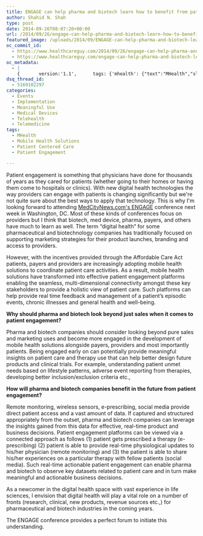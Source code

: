 ```yaml
---
title: ENGAGE can help pharma and biotech learn how to benefit from patient engagement
author: Shahid N. Shah
type: post
date: 2014-09-26T08:07:20+00:00
url: /2014/09/26/engage-can-help-pharma-and-biotech-learn-how-to-benefit-from-patient-engagement/
featured_image: /uploads/2014/09/ENGAGE-can-help-pharma-and-biotech-learn-how-to-benefit-from-patient-engagement.png
oc_commit_id:
  - https://www.healthcareguy.com/2014/09/26/engage-can-help-pharma-and-biotech-learn-how-to-benefit-from-patient-engagement/1478770878
  - https://www.healthcareguy.com/engage-can-help-pharma-and-biotech-learn-how-to-benefit-from-patient-engagement/1420535240
oc_metadata:
  - |
    {		version:'1.1',		tags: {'mhealth': {"text":"MHealth","slug":"mhealth","source":null,"bucketName":"current","bucketPlacement":"auto","_className":"Tag"}, 'mobile-health-solutions': {"text":"Mobile Health Solutions","slug":"mobile-health-solutions","source":null,"bucketName":"current","bucketPlacement":"auto","_className":"Tag"}, 'patient-centered-care': {"text":"Patient Centered Care","slug":"patient-centered-care","source":null,"bucketName":"current","bucketPlacement":"auto","_className":"Tag"}, 'patient-engagement': {"text":"Patient Engagement","slug":"patient-engagement","source":null,"bucketName":"current","bucketPlacement":"auto","_className":"Tag"}}	}
dsq_thread_id:
  - 5169102297
categories:
  - Events
  - Implementation
  - Meaningful Use
  - Medical Devices
  - Telehealth
  - Telemedicine
tags:
  - MHealth
  - Mobile Health Solutions
  - Patient Centered Care
  - Patient Engagement

---
```

Patient engagement is something that physicians have done for thousands of years as they cared for patients (whether going to their homes or having them come to hospitals or clinics). With new digital health technologies the way providers can engage with patients is changing significantly but we're not quite sure about the best ways to apply that technology. This is why I'm looking forward to attending <a href="https://events.medcitynews.com/engage/">MedCityNews.com's ENGAGE</a> conference next week in Washington, DC. Most of these kinds of conferences focus on providers but I think that biotech, med device, pharma, payers, and others have much to learn as well. The term “digital health” for some pharmaceutical and biotechnology companies has traditionally focused on supporting marketing strategies for their product launches, branding and access to providers.

However, with the incentives provided through the Affordable Care Act patients, payers and providers are increasingly adopting mobile health solutions to coordinate patient care activities. As a result, mobile health solutions have transformed into effective patient engagement platforms enabling the seamless, multi-dimensional connectivity amongst these key stakeholders to provide a holistic view of patient care. Such platforms can help provide real time feedback and management of a patient’s episodic events, chronic illnesses and general health and well-being.

<b>Why should pharma and biotech look beyond just sales when it comes to patient engagement?</b>

Pharma and biotech companies should consider looking beyond pure sales and marketing uses and become more engaged in the development of mobile health solutions alongside payers, providers and most importantly patients. Being engaged early on can potentially provide meaningful insights on patient care and therapy use that can help better design future products and clinical trials. For example, understanding patient unmet needs based on lifestyle patterns, adverse event reporting from therapies, developing better inclusion/exclusion criteria etc.,

<b>How will pharma and biotech companies benefit in the future from patient engagement?</b>

Remote monitoring, wireless sensors, e-prescribing, social media provide direct patient access and a vast amount of data. If captured and structured appropriately from the outset, pharma and biotech companies can leverage the insights gained from this data for effective, real-time product and business decisions. Patient engagement platforms can be viewed via a connected approach as follows (1) patient gets prescribed a therapy (e-prescribing) (2) patient is able to provide real-time physiological updates to his/her physician (remote monitoring) and (3) the patient is able to share his/her experiences on a particular therapy with fellow patients (social media). Such real-time actionable patient engagement can enable pharma and biotech to observe key datasets related to patient care and in turn make meaningful and actionable business decisions.

As a newcomer in the digital health space with vast experience in life sciences, I envision that digital health will play a vital role on a number of fronts (research, clinical, new products, revenue sources etc.,) for pharmaceutical and biotech industries in the coming years.

The ENGAGE conference provides a perfect forum to initiate this understanding.